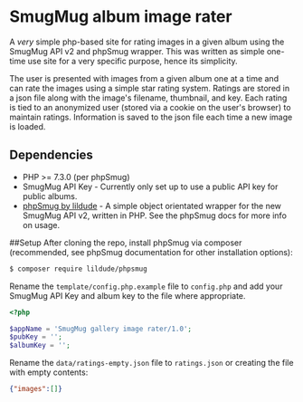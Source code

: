# SmugMug album image rater

A _very_ simple php-based site for rating images in a given album using the SmugMug API v2 and phpSmug wrapper. This was written as simple one-time use site for a very specific purpose, hence its simplicity.

The user is presented with images from a given album one at a time and can rate the images using a simple star rating system. Ratings are stored in a json file along with the image's filename, thumbnail, and key. Each rating is tied to an anonymized user (stored via a cookie on the user's browser) to maintain ratings. Information is saved to the json file each time a new image is loaded.

## Dependencies

* PHP >= 7.3.0 (per phpSmug)
* SmugMug API Key - Currently only set up to use a public API key for public albums.
* [phpSmug by lildude](https://github.com/lildude/phpSmug) - A simple object orientated wrapper for the new SmugMug API v2, written in PHP. See the phpSmug docs for more info on usage.

##Setup
After cloning the repo, install phpSmug via composer (recommended, see phpSmug documentation for other installation options):

```bash
$ composer require lildude/phpsmug
```

Rename the `template/config.php.example` file to `config.php` and add your SmugMug API Key and album key to the file where appropriate.

```php
<?php

$appName = 'SmugMug gallery image rater/1.0';
$pubKey = '';
$albumKey = '';
```

Rename the `data/ratings-empty.json` file to `ratings.json` or creating the file with empty contents:

```json
{"images":[]}
```
